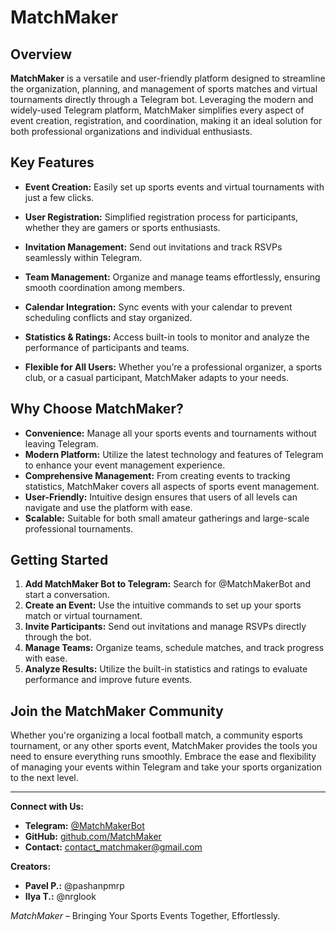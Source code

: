 # MatchMaker

## Overview

**MatchMaker** is a versatile and user-friendly platform designed to streamline the organization, planning, and management of sports matches and virtual tournaments directly through a Telegram bot. Leveraging the modern and widely-used Telegram platform, MatchMaker simplifies every aspect of event creation, registration, and coordination, making it an ideal solution for both professional organizations and individual enthusiasts.

## Key Features

- **Event Creation:** Easily set up sports events and virtual tournaments with just a few clicks.
- **User Registration:** Simplified registration process for participants, whether they are gamers or sports enthusiasts.
- **Invitation Management:** Send out invitations and track RSVPs seamlessly within Telegram.
- **Team Management:** Organize and manage teams effortlessly, ensuring smooth coordination among members.































































































































































































































































































































































































































































































































































































































































































































































































































































































































































































































































































































































































































































































































































































































































































































































































































































































































































































































































































































































































































































































































































































































































































































































































































































































































































































































































































































































































































































































































































































































































































































































































































































































































































































































































































































































































































































































































































































































































































































































































































































































































































































































































































































































































































































































































































































































































































































































































































































































































































































































- **Calendar Integration:** Sync events with your calendar to prevent scheduling conflicts and stay organized.
- **Statistics & Ratings:** Access built-in tools to monitor and analyze the performance of participants and teams.
- **Flexible for All Users:** Whether you’re a professional organizer, a sports club, or a casual participant, MatchMaker adapts to your needs.


## Why Choose MatchMaker?

- **Convenience:** Manage all your sports events and tournaments without leaving Telegram.
- **Modern Platform:** Utilize the latest technology and features of Telegram to enhance your event management experience.
- **Comprehensive Management:** From creating events to tracking statistics, MatchMaker covers all aspects of sports event management.
- **User-Friendly:** Intuitive design ensures that users of all levels can navigate and use the platform with ease.
- **Scalable:** Suitable for both small amateur gatherings and large-scale professional tournaments.


## Getting Started

1. **Add MatchMaker Bot to Telegram:** Search for @MatchMakerBot and start a conversation.
2. **Create an Event:** Use the intuitive commands to set up your sports match or virtual tournament.
3. **Invite Participants:** Send out invitations and manage RSVPs directly through the bot.
4. **Manage Teams:** Organize teams, schedule matches, and track progress with ease.
5. **Analyze Results:** Utilize the built-in statistics and ratings to evaluate performance and improve future events.

## Join the MatchMaker Community

Whether you're organizing a local football match, a community esports tournament, or any other sports event, MatchMaker provides the tools you need to ensure everything runs smoothly. Embrace the ease and flexibility of managing your events within Telegram and take your sports organization to the next level.

---


**Connect with Us:**

- **Telegram:** [@MatchMakerBot](https://t.me/@MatchMaking_P_I_Bot)
- **GitHub:** [github.com/MatchMaker](https://github.com/NRGLook/MatchMaker)
- **Contact:** contact_matchmaker@gmail.com

**Creators:**
- **Pavel P.:** @pashanpmrp
- **Ilya T.:** @nrglook

*MatchMaker* – Bringing Your Sports Events Together, Effortlessly.
